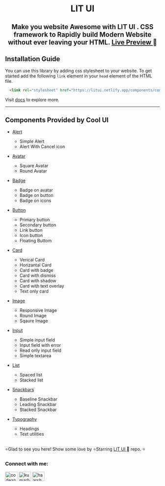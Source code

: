 <h1 align="center" style="font-weight: bold"> LIT UI </h1>
<h2 align="center" > Make you website Awesome with LIT UI . CSS framework to Rapidly build Modern Website without ever leaving your HTML.  <a href="https://litui.netlify.app/"> Live Preview </a>  🚀 </h2>

## Installation Guide

You can use this library by adding css stylesheet to your website. To get started add the following `link` element in your `head` element of the HTML file.

```html
  <link rel="stylesheet" href="https://litui.netlify.app/components/components-style.css">
```

Visit [docs](https://litui.netlify.app/components/components.html) to explore more.

---


## Components Provided by Cool UI

- [Alert](https://litui.netlify.app/components/components.html#alerts)

  - Simple Alert
  - Alert With Cancel icon

- [Avatar](https://litui.netlify.app/components/components.html#avatars)

  - Square Avatar
  - Round Avatar

- [Badge](https://litui.netlify.app/components/components.html#badges)

  - Badge on avatar
  - Badge on button
  - Badge on icons

- [Button](https://litui.netlify.app/components/components.html#buttons)

  - Primary button
  - Secondary button
  - Link button
  - Icon button
  - Floating Buttom

- [Card](https://litui.netlify.app/components/components.html#cards)

  - Verical Card
  - Horizantal Card
  - Card with badge
  - Card with dismiss
  - Card with shadow
  - Card with text overlay
  - Text only card


- [Image](https://litui.netlify.app/components/components.html#images)

  - Responsive Image
  - Round Image
  - Sqaure Image

- [Input](https://litui.netlify.app/components/components.html#inputs)

  - Simple input field
  - Input field with error
  - Read only input field
  - Simple textarea

- [List](https://litui.netlify.app/components/components.html#lists)
  - Spaced list
  - Stacked list

- [Snackbars](https://litui.netlify.app/components/components.html#snackbars)
  - Baseline Snackbar
  - Leading Snackbar
  - Stacked Snackbar

- [Typography](https://litui.netlify.app/components/components.html#text-util)

  - Headings
  - Text utilities

</br>
⭐Glad to see you here! Show some love by ⭐Starring <a href="https://github.com/haarsh24/lit-ui/"> LIT UI </a>  🚀  repo. ⭐
</br>
<h3 align="left">Connect with me:</h3>
<p align="left">
<a href="https://twitter.com/codeandchords" target="blank"><img align="center" src="https://raw.githubusercontent.com/rahuldkjain/github-profile-readme-generator/master/src/images/icons/Social/twitter.svg" alt="codeandchords" height="30" width="40" /></a>
<a href="https://linkedin.com/in/kumarharshn" target="blank"><img align="center" src="https://raw.githubusercontent.com/rahuldkjain/github-profile-readme-generator/master/src/images/icons/Social/linked-in-alt.svg" alt="kumarharshn" height="30" width="40" /></a>
<a href="https://instagram.com/haarshn" target="blank"><img align="center" src="https://raw.githubusercontent.com/rahuldkjain/github-profile-readme-generator/master/src/images/icons/Social/instagram.svg" alt="haarshn" height="30" width="40" /></a>
</p>
